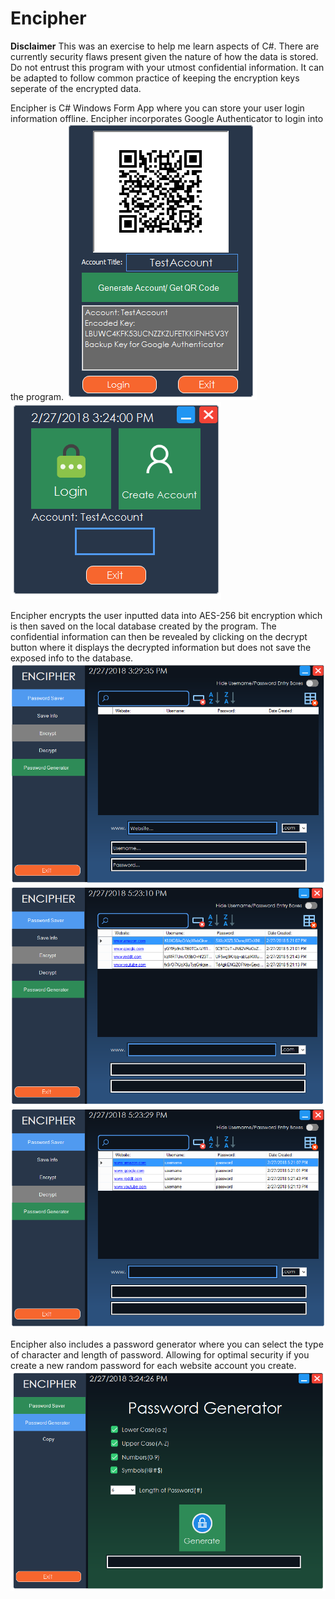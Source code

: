 # Encipher
**Disclaimer** This was an exercise to help me learn aspects of C#. There are currently security flaws present given the nature of how the data is stored. Do not entrust this program with your utmost confidential information. It can be adapted to follow common practice of keeping the encryption keys seperate of the encrypted data.

Encipher is C# Windows Form App where you can store your user login information offline. Encipher incorporates 
Google Authenticator to login into the program.
![alt text](https://github.com/Psifer/Encipher/blob/master/PasswordSaver/EncipherImages/encipher%20createaccount%20page.png)![alt text](https://github.com/Psifer/Encipher/blob/master/PasswordSaver/EncipherImages/encipher%20login%20page.png)

Encipher encrypts the user inputted data into AES-256 bit encryption which is then saved on the local database created by the program.
The confidential information can then be revealed by clicking on the decrypt button where it displays the decrypted information but does
not save the exposed info to the database.
![alt text](https://github.com/Psifer/Encipher/blob/master/PasswordSaver/EncipherImages/encipher%20passSaver%20page.png)
![alt text](https://github.com/Psifer/Encipher/blob/master/PasswordSaver/EncipherImages/encipher%20passSaver%20page1.png)
![alt text](https://github.com/Psifer/Encipher/blob/master/PasswordSaver/EncipherImages/encipher%20passSaver%20page2.png)

Encipher also includes a password generator where you can select the type of character and length of password. Allowing
for optimal security if you create a new random password for each website account you create.
![alt text](https://github.com/Psifer/Encipher/blob/master/PasswordSaver/EncipherImages/encipher%20pasgen%20page.png)
